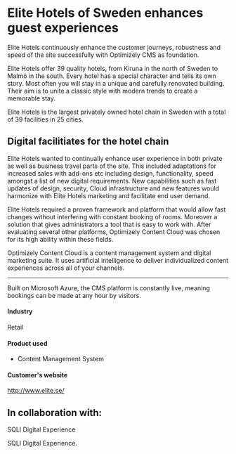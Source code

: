 # Elite Hotels of Sweden enhances guest experiences

Elite Hotels continuously enhance the customer journeys, robustness and speed of
the site successfully with Optimizely CMS as foundation.

Elite Hotels offer 39 quality hotels, from Kiruna in the north of Sweden to
Malmö in the south. Every hotel has a special character and tells its own story.
Most often you will stay in a unique and carefully renovated building. Their aim
is to unite a classic style with modern trends to create a memorable stay.

Elite Hotels is the largest privately owned hotel chain in Sweden with a total
of 39 facilities in 25 cities.

## Digital facilitiates for the hotel chain

Elite Hotels wanted to continually enhance user experience in both private as
well as business travel parts of the site. This included adaptations for
increased sales with add-ons etc including design, functionality, speed amongst
a list of new digital requirements. New capabilities such as fast updates of
design, security, Cloud infrastructure and new features would harmonize with
Elite Hotels marketing and facilitate end user demand.

Elite Hotels required a proven framework and platform that would allow fast
changes without interfering with constant booking of rooms. Moreover a solution
that gives administrators a tool that is easy to work with. After evaluating
several other platforms, Optimizely Content Cloud was chosen for its high
ability within these fields.

Optimizely Content Cloud is a content management system and digital marketing
suite. It uses artificial intelligence to deliver individualized content
experiences across all of your channels.

---

Built on Microsoft Azure, the CMS platform is constantly live, meaning bookings
can be made at any hour by visitors.

#### Industry

Retail

#### Product used

- Content Management System

#### Customer's website

http://www.elite.se/

## In collaboration with:

SQLI Digital Experience

SQLI Digital Experience.
